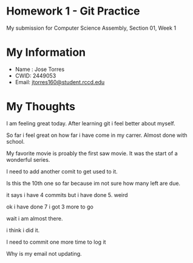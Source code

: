 # Homework 1 - Git Practice

My submission for Computer Science Assembly, Section 01, Week 1

# My Information

* Name : Jose Torres
* CWID: 2449053
* Email: jtorres160@student.rccd.edu

# My Thoughts
I am feeling great today. After learning git i feel better about myself.

So far i feel great on how far i have come in my carrer. Almost done with school.

My favorite movie is proably the first saw movie. It was the start of a wonderful series.

I need to add another comit to get used to it.

Is this the 10th one so far because im not sure how many left are due.

it says i have 4 commits but i have done 5. weird

ok i have done 7 i got 3 more to go

wait i am almost there.

i think i did it.

I need to commit one more time to log it

Why is my email not updating.
